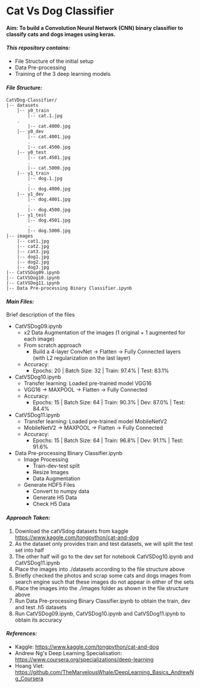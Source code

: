 # Cat Vs Dog Classifier

#### Aim: To build a Convolution Neural Network (CNN) binary classifier to classify cats and dogs images using keras.

#### _This repository contains:_
  - File Structure of the initial setup
  - Data Pre-processing
  - Training of the 3 deep learning models

#### _File Structure:_
```
CatVDog-Classifier/
|-- datasets
    |-- y0_train
        |-- cat.1.jpg
	.
        |-- cat.4000.jpg
    |-- y0_dev
        |-- cat.4001.jpg
        .
        |-- cat.4500.jpg
    |-- y0_test
        |-- cat.4501.jpg
        .
        |-- cat.5000.jpg
    |-- y1_train
        |-- dog.1.jpg
        .
        |-- dog.4000.jpg
    |-- y1_dev
        |-- dog.4001.jpg
        .
        |-- dog.4500.jpg
    |-- y1_test
        |-- dog.4501.jpg
        .
        |-- dog.5000.jpg
|-- images
    |-- cat1.jpg
    |-- cat2.jpg
    |-- cat3.jpg
    |-- dog1.jpg
    |-- dog2.jpg
    |-- dog3.jpg
|-- CatVSDog09.ipynb
|-- CatVSDog10.ipynb
|-- CatVSDog11.ipynb
|-- Data Pre-processing Binary Classifier.ipynb
```
#### _Main Files:_
Brief description of the files
  - CatVSDog09.ipynb
	- x2 Data Augmentation of the images (1 original + 1 augmented for each image)
	- From scratch approach
    	- Build a 4-layer ConvNet -> Flatten -> Fully Connected layers (with L2 regularization on the last layer)
	- Accuracy:
		- Epochs: 20 | Batch Size: 32 | Train: 97.4% | Test: 83.1%
  - CatVSDog10.ipynb
	- Transfer learning: Loaded pre-trained model VGG16
	- VGG16 -> MAXPOOL -> Flatten -> Fully Connected
	- Accuracy:
		- Epochs: 15 | Batch Size: 64 | Train: 90.3% | Dev: 87.0% | Test: 84.4%
  - CatVSDog11.ipynb
	- Transfer learning: Loaded pre-trained model MobileNetV2
	- MobileNetV2 -> MAXPOOL -> Flatten -> Fully Connected
	- Accuracy:
		- Epochs: 15 | Batch Size: 64 | Train: 96.8% | Dev: 91.1% | Test: 91.6%
  - Data Pre-processing Binary Classifier.ipynb
	- Image Processing
        - Train-dev-test split
        - Resize Images
        - Data Augmentation
	- Generate HDF5 Files    
        - Convert to numpy data
        - Generate H5 Data
        - Check H5 Data
		
#### _Approach Taken:_
1. Download the catVSdog datasets from kaggle https://www.kaggle.com/tongpython/cat-and-dog
2. As the dataset only provides train and test datasets, we will split the test set into half
3. The other half will go to the dev set for notebook CatVSDog10.ipynb and CatVSDog11.ipynb
4. Place the images into ./datasets according to the file structure above
5. Briefly checked the photos and scrap some cats and dogs images from search engine such that these images do not appear in either of the sets
6. Place the images into the ./images folder as shown in the file structure above
7. Run Data Pre-processing Binary Classifier.ipynb to obtain the train, dev and test .h5 datasets
8. Run CatVSDog09.ipynb, CatVSDog10.ipynb and CatVSDog11.ipynb to obtain its accuracy
	
#### _References:_
- Kaggle: https://www.kaggle.com/tongpython/cat-and-dog
- Andrew Ng's Deep Learning Specialisation: https://www.coursera.org/specializations/deep-learning
- Hoang Viet: https://github.com/TheMarvelousWhale/DeepLearning_Basics_AndrewNg_Coursera
